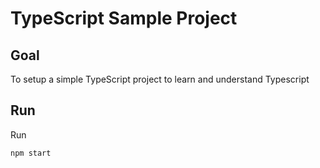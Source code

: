 # TypeScript Sample Project

## Goal

To setup a simple TypeScript project to learn and understand Typescript

## Run

Run

```bash
npm start
```
